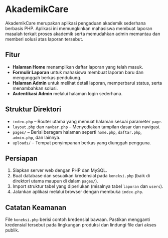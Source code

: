 # AkademikCare

AkademikCare merupakan aplikasi pengaduan akademik sederhana berbasis PHP.
Aplikasi ini memungkinkan mahasiswa membuat laporan masalah terkait proses akademik
serta memudahkan admin memantau dan memberi solusi atas laporan tersebut.

## Fitur

- **Halaman Home** menampilkan daftar laporan yang telah masuk.
- **Formulir Laporan** untuk mahasiswa membuat laporan baru dan mengunggah berkas pendukung.
- **Halaman Admin** untuk melihat detail laporan, memperbarui status, serta menambahkan solusi.
- **Autentikasi Admin** melalui halaman login sederhana.

## Struktur Direktori

- `index.php` – Router utama yang memuat halaman sesuai parameter `page`.
- `layout.php` dan `navbar.php` – Menyediakan tampilan dasar dan navigasi.
- `pages/` – Berisi beragam halaman seperti `home.php`, `daftar.php`, `admin.php`, dan lainnya.
- `uploads/` – Tempat penyimpanan berkas yang diunggah pengguna.

## Persiapan

1. Siapkan server web dengan PHP dan MySQL.
2. Buat database dan sesuaikan kredensial pada `koneksi.php` (baik di direktori
   utama maupun di dalam `pages/`).
3. Import struktur tabel yang diperlukan (misalnya tabel `laporan` dan `users`).
4. Jalankan aplikasi melalui browser dengan membuka `index.php`.

## Catatan Keamanan

File `koneksi.php` berisi contoh kredensial bawaan. Pastikan mengganti
kredensial tersebut pada lingkungan produksi dan lindungi file dari akses
publik.

